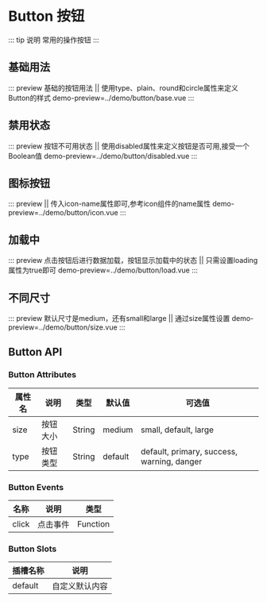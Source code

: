 
# **Button 按钮**
::: tip 说明
常用的操作按钮
:::

## **基础用法**
::: preview 基础的按钮用法 || 使用type、plain、round和circle属性来定义Button的样式
demo-preview=../demo/button/base.vue
:::

## **禁用状态**
::: preview 按钮不可用状态 || 使用disabled属性来定义按钮是否可用,接受一个Boolean值
demo-preview=../demo/button/disabled.vue
:::

## **图标按钮**
::: preview  || 传入icon-name属性即可,参考icon组件的name属性
demo-preview=../demo/button/icon.vue
:::

## **加载中**
::: preview 点击按钮后进行数据加载，按钮显示加载中的状态 || 只需设置loading属性为true即可
demo-preview=../demo/button/load.vue
:::

## **不同尺寸**
::: preview 默认尺寸是medium，还有small和large || 通过size属性设置
demo-preview=../demo/button/size.vue
:::

<style>
@import url("../css/style.scss");
</style>

## **Button API**
### **Button Attributes**

| 属性名  | 说明   | 类型     | 默认值     | 可选值                                        |
|------|------|--------|---------|--------------------------------------------|
| size | 按钮大小 | String | medium  | small, default, large                      |
| type | 按钮类型 | String | default | default, primary, success, warning, danger |

### **Button Events**
| 名称    | 说明   | 类型       |
|-------|------|----------|
| click | 点击事件 | Function |

### **Button Slots**
| 插槽名称    | 说明      |
|---------|---------|
| default | 自定义默认内容 |


